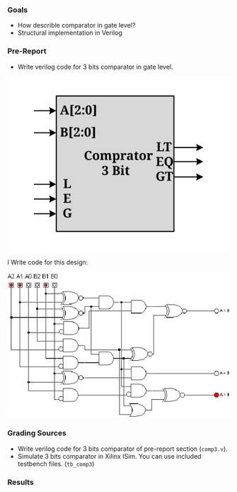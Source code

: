 ### Goals

- How describle comparator in gate level?
- Structural implementation in Verilog

### Pre-Report
* Write verilog code for 3 bits comparator in gate level.

![ENCODER, DECODER, MULTIPLEXER](./Result/comparator3.svg)


I Write code for this design:

![ENCODER, DECODER, MULTIPLEXER](./Result/comp.jpg)

### Grading Sources

* Write verilog code for 3 bits comparator of pre-report section (`comp3.v`).
* Simulate 3 bits comparator in Xilinx ISim. You can use included testbench files. (`tb_comp3`)


### Results


